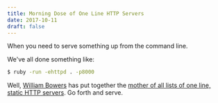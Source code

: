 ```yaml
---
title: Morning Dose of One Line HTTP Servers
date: 2017-10-11
draft: false
---
```


When you need to serve something up from the command line.

We've all done something like:

```bash
$ ruby -run -ehttpd . -p8000
```

Well, [William Bowers][] has put together the 
[mother of all lists of one line, static HTTP servers][one line servers]. Go forth and serve.

[William Bowers]: https://gist.github.com/willurd
[one line servers]: https://gist.github.com/willurd/5720255
